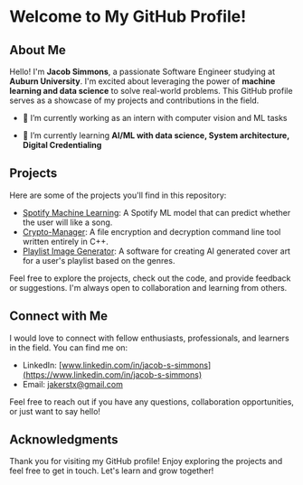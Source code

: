 

# Welcome to My GitHub Profile!

## About Me

Hello! I'm **Jacob Simmons**, a passionate Software Engineer studying at **Auburn University**. I'm excited about leveraging the power of **machine learning and data science** to solve real-world problems. This GitHub profile serves as a showcase of my projects and contributions in the field.

- 🔭 I’m currently working as an intern with computer vision and ML tasks

- 🌱 I’m currently learning **AI/ML with data science, System architecture, Digital Credentialing**


## Projects

Here are some of the projects you'll find in this repository:

- [Spotify Machine Learning](https://github.com/Jacob411/Spotify-Machine-Learning): A Spotify ML model that can predict whether the user will like a song.
- [Crypto-Manager](https://github.com/Jacob411/Crypto-Manager): A file encryption and decryption command line tool written entirely in C++.
- [Playlist Image Generator](https://github.com/Jacob411/PlaylistImageGenerator): A software for creating AI generated cover art for a user's playlist based on the genres.

Feel free to explore the projects, check out the code, and provide feedback or suggestions. I'm always open to collaboration and learning from others.


## Connect with Me

I would love to connect with fellow enthusiasts, professionals, and learners in the field. You can find me on:

- LinkedIn: [www.linkedin.com/in/jacob-s-simmons](https://www.linkedin.com/in/jacob-s-simmons)
- Email: [jakerstx@gmail.com](mailto:jakerstx@gmail.com)

Feel free to reach out if you have any questions, collaboration opportunities, or just want to say hello!

## Acknowledgments

Thank you for visiting my GitHub profile! Enjoy exploring the projects and feel free to get in touch. Let's learn and grow together!

